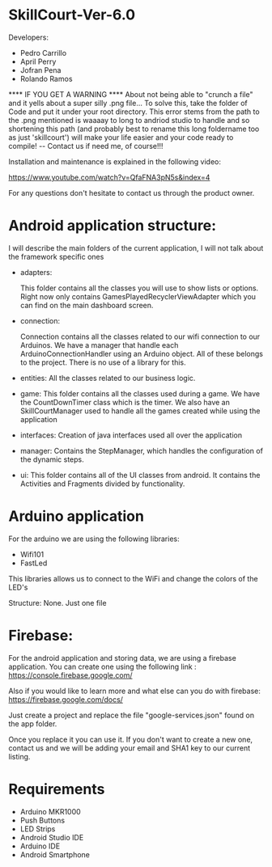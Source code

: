 # SkillCourt-Ver-6.0

Developers: 

- Pedro Carrillo
- April Perry
- Jofran Pena
- Rolando Ramos


**** IF YOU GET A WARNING ****
About not being able to "crunch a file" and it yells about a super silly .png file... To solve this, take the folder of Code and put it under your root directory. This error stems from the path to the .png mentioned is waaaay to long to andriod studio to handle and so shortening this path (and probably best to rename this long foldername too as just 'skillcourt') will make your life easier and your code ready to compile! -- Contact us if need me, of course!!!

Installation and maintenance is explained in the following video:

https://www.youtube.com/watch?v=QfaFNA3pN5s&index=4

For any questions don't hesitate to contact us through the product owner.

# Android application structure:

I will describe the main folders of the current application, I will not talk about the framework specific ones

- adapters: 

	This folder contains all the classes you will use to show lists or options. Right now only contains GamesPlayedRecyclerViewAdapter which you can find on the main dashboard screen.

- connection:

	Connection contains all the classes related to our wifi connection to our Arduinos. We have a manager that handle each ArduinoConnectionHandler using an Arduino object. All of these belongs to the project. There is no use of a library for this.

- entities:
	All the classes related to our business logic.

- game:
	This folder contains all the classes used during a game. We have the CountDownTimer class which is the timer. We also have an SkillCourtManager used to handle all the games created while using the application	

- interfaces:
	Creation of java interfaces used all over the application

- manager:
	Contains the StepManager, which handles the configuration of the dynamic steps.

- ui:
	This folder contains all of the UI classes from android. It contains the Activities and Fragments divided by functionality. 

# Arduino application 

For the arduino we are using the following libraries:

- Wifi101
- FastLed

This libraries allows us to connect to the WiFi and change the colors of the LED's

Structure: None. Just one file

# Firebase:

For the android application and storing data, we are using a firebase application. 
You can create one using the following link : https://console.firebase.google.com/

Also if you would like to learn more and what else can you do with firebase: https://firebase.google.com/docs/

Just create a project and replace the file "google-services.json" found on the app folder.

Once you replace it you can use it. If you don't want to create a new one, contact us and we will be adding your email and SHA1 key to our current listing.

# Requirements

- Arduino MKR1000
- Push Buttons
- LED Strips
- Android Studio IDE
- Arduino IDE 
- Android Smartphone


